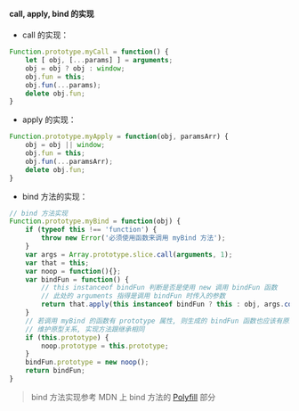 #### call, apply, bind 的实现

- call 的实现：
```javascript
Function.prototype.myCall = function() {
    let [ obj, [...params] ] = arguments;
    obj = obj ? obj : window;
    obj.fun = this;
    obj.fun(...params);
    delete obj.fun;
}
```

- apply 的实现：
```javascript
Function.prototype.myApply = function(obj, paramsArr) {
    obj = obj || window;
    obj.fun = this;
    obj.fun(...paramsArr);
    delete obj.fun;
}
```

- bind 方法的实现：
```javascript
// bind 方法实现
Function.prototype.myBind = function(obj) {
    if (typeof this !== 'function') {
        throw new Error('必须使用函数来调用 myBind 方法');
    }
    var args = Array.prototype.slice.call(arguments, 1);
    var that = this;
    var noop = function(){};
    var bindFun = function() {
        // this instanceof bindFun 判断是否是使用 new 调用 bindFun 函数
        // 此处的 arguments 指得是调用 bindFun 时传入的参数
        return that.apply(this instanceof bindFun ? this : obj, args.concat(Array.prototype.slice.call(arguments)));
    }
    // 若调用 myBind 的函数有 prototype 属性, 则生成的 bindFun 函数也应该有原来的 prototype 属性
    // 维护原型关系, 实现方法跟继承相同
    if (this.prototype) {
        noop.prototype = this.prototype;
    }
    bindFun.prototype = new noop();
    return bindFun;
}
```

> bind 方法实现参考 MDN 上 bind 方法的 [Polyfill](https://developer.mozilla.org/zh-CN/docs/Web/JavaScript/Reference/Global_Objects/Function/bind) 部分